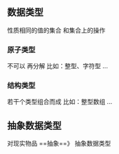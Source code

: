 ##  数据类型
性质相同的值的集合 和集合上的操作

###   原子类型
不可以 再分解
比如：整型、字符型 ...



###   结构类型
若干个类型组合而成
比如：整型数组 ...





##  抽象数据类型
对现实物品 ==抽象==》 抽象数据类型
